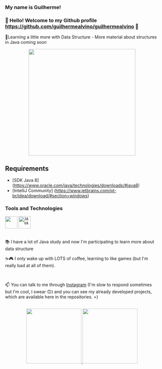 ### My name is Guilherme!
### 👋 Hello! Welcome to my Github profile https://github.com/guilhermealvino/guilhermealvino 👋

🔐Learning a little more with Data Structure - More material about structures in Java coming soon


<p align="center">
  <img src="https://super.abril.com.br/wp-content/uploads/2016/09/super_imggato_digitando_0.gif" width="350">
</p>


## Requirements

- [SDK Java 8] (https://www.oracle.com/java/technologies/downloads/#java8)
- [IntelliJ Community] (https://www.jetbrains.com/pt-br/idea/download/#section=windows)


### Tools and Technologies

<img src="https://cdn.jsdelivr.net/gh/devicons/devicon/icons/git/git-original.svg" width="40" height="40"/>
<code><img width="40px" src="https://cdn.jsdelivr.net/gh/devicons/devicon/icons/java/java-original.svg" title = "JAVA"/></code>
  
  

</br>
</br>
<div display="inline-block">

 <p align="left">📚 I have a lot of Java study and now I'm participating to learn more about data structure</p>
 <p align="left">☕🎮 I only wake up with LOTS of coffee, learning to like games (but I'm really bad at all of them).</p>
</div>



</br>

📫 You can talk to me through [Instagram](https://www.instagram.com/guialvino) (I'm slow to respond sometimes but I'm cool, I swear 🙃) and you can see my already developed projects, which are available here in the repositories. =)


##
<p align="center">
<a href="https://github.com/guilhermealvino/guilhermealvino">
  <img height="180em" src="https://github-readme-stats-eight-theta.vercel.app/api?username=jeniblodev&show_icons=true&theme=algolia&include_all_commits=true&count_private=true"/>
  <img height="180em" src="https://github-readme-stats-eight-theta.vercel.app/api/top-langs/?username=jeniblodev&layout=compact&langs_count=8&theme=algolia"/>
</a>
</p>
